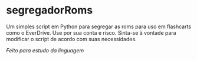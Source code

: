 # segregadorRoms
Um simples script em Python para segregar as roms para uso em flashcarts como o EverDrive.
Use por sua conta e risco.
Sinta-se à vontade para modificar o script de acordo com suas necessidades.

*Feito para estudo da linguagem*

